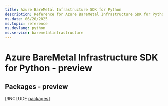 ```yaml
---
title: Azure BareMetal Infrastructure SDK for Python
description: Reference for Azure BareMetal Infrastructure SDK for Python
ms.date: 06/20/2025
ms.topic: reference
ms.devlang: python
ms.service: baremetalinfrastructure
---
```

# Azure BareMetal Infrastructure SDK for Python - preview
## Packages - preview
[!INCLUDE [packages](baremetal-infrastructure-index.md)]